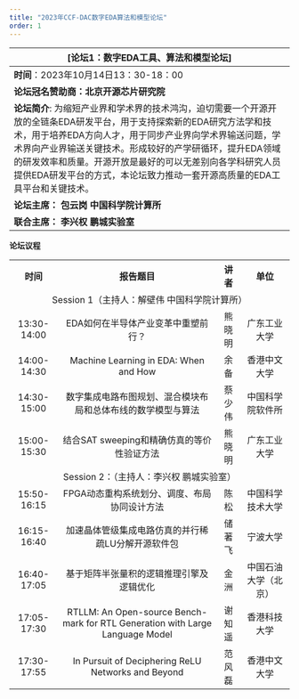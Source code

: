 ```yaml
---
title: "2023年CCF-DAC数字EDA算法和模型论坛"
order: 1
---
```

| [**论坛1：数字EDA工具、算法和模型论坛**] |
| --------------------------------------------------------------------------- |
| **时间**：2023年10月14日13：30-18：00    |
| **论坛冠名赞助商：北京开源芯片研究院**        |
| **论坛简介**: 为缩短产业界和学术界的技术鸿沟，迫切需要一个开源开放的全链条EDA研发平台，用于支持探索新的EDA研究方法学和技术，用于培养EDA方向人才，用于同步产业界向学术界输送问题，学术界向产业界输送关键技术。形成较好的产学研循环，提升EDA领域的研发效率和质量。开源开放是最好的可以无差别向各学科研究人员提供EDA研发平台的方式，本论坛致力推动一套开源高质量的EDA工具平台和关键技术。 |
| **论坛主席：**  **包云岗** **中国科学院计算所**    |
| **联合主席：**  **李兴权** **鹏城实验室**  |

**论坛议程**

<table style="text-align: center">
    <tr>
        <th>时间</th>
        <th>报告题目</th>
        <th>讲者</th>
        <th>单位</th>
    </tr>
    <tr>
        <td colspan="4">Session 1（主持人：解壁伟 中国科学院计算所）</td>
    </tr>
    <tr>
        <td>13:30-14:00</td>
        <td>EDA如何在半导体产业变革中重塑前行？</td>
        <td>熊晓明</td>
        <td>广东工业大学</td>
    </tr>
    <tr>
        <td>14:00-14:30</td>
        <td>Machine Learning in EDA: When and How  </td>
        <td>余备</td>
        <td>香港中文大学 </td>
    </tr>
    <tr>
        <td>14:30-15:00</td>
        <td>数字集成电路布图规划、混合模块布局和总体布线的数学模型与算法 </td>
        <td>蔡少伟</td>
        <td>中国科学院软件所</td>
    </tr>
    <tr>
        <td>15:00-15:30  </td>
        <td>结合SAT sweeping和精确仿真的等价性验证方法</td>
        <td>熊晓明</td>
        <td>广东工业大学</td>
    </tr>
    <tr>
        <td colspan="4">Session 2：（主持人：李兴权 鹏城实验室）</td>
    </tr>
    <tr>
        <td>15:50-16:15</td>
        <td>FPGA动态重构系统划分、调度、布局协同设计方法  </td>
        <td>陈松 </td>
        <td>中国科学技术大学</td>
    </tr>
    <tr>
        <td>16:15-16:40</td>
        <td>加速晶体管级集成电路仿真的并行稀疏LU分解开源软件包</td>
        <td>储著飞</td>
        <td>宁波大学</td>
    </tr>
    <tr>
        <td>16:40-17:05</td>
        <td>基于矩阵半张量积的逻辑推理引擎及逻辑优化</td>
        <td>金洲</td>
        <td>中国石油大学（北京）</td>
    </tr>
    <tr>
        <td>17:05-17:30</td>
        <td>RTLLM: An Open-source Bench-mark for RTL Generation with Large Language Model</td>
        <td>谢知遥</td>
        <td>香港科技大学</td>
    </tr>
    <tr>
        <td>17:30-17:55</td>
        <td>In Pursuit of Deciphering ReLU Networks and Beyond </td>
        <td>范风磊</td>
        <td>香港中文大学</td>
    </tr>
</table>
